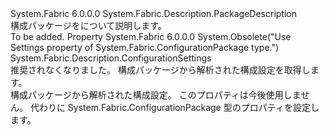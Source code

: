 <Type Name="ConfigurationPackageDescription" FullName="System.Fabric.Description.ConfigurationPackageDescription">
  <TypeSignature Language="C#" Value="public sealed class ConfigurationPackageDescription : System.Fabric.Description.PackageDescription" />
  <TypeSignature Language="ILAsm" Value=".class public auto ansi sealed beforefieldinit ConfigurationPackageDescription extends System.Fabric.Description.PackageDescription" />
  <TypeSignature Language="DocId" Value="T:System.Fabric.Description.ConfigurationPackageDescription" />
  <TypeSignature Language="VB.NET" Value="Public NotInheritable Class ConfigurationPackageDescription&#xA;Inherits PackageDescription" />
  <TypeSignature Language="F#" Value="type ConfigurationPackageDescription = class&#xA;    inherit PackageDescription" />
  <AssemblyInfo>
    <AssemblyName>System.Fabric</AssemblyName>
    <AssemblyVersion>6.0.0.0</AssemblyVersion>
  </AssemblyInfo>
  <Base>
    <BaseTypeName>System.Fabric.Description.PackageDescription</BaseTypeName>
  </Base>
  <Interfaces />
  <Docs>
    <summary>
      <para>構成パッケージをについて説明します。</para>
    </summary>
    <remarks>To be added.</remarks>
  </Docs>
  <Members>
    <Member MemberName="Settings">
      <MemberSignature Language="C#" Value="public System.Fabric.Description.ConfigurationSettings Settings { get; }" />
      <MemberSignature Language="ILAsm" Value=".property instance class System.Fabric.Description.ConfigurationSettings Settings" />
      <MemberSignature Language="DocId" Value="P:System.Fabric.Description.ConfigurationPackageDescription.Settings" />
      <MemberSignature Language="VB.NET" Value="Public ReadOnly Property Settings As ConfigurationSettings" />
      <MemberSignature Language="F#" Value="member this.Settings : System.Fabric.Description.ConfigurationSettings" Usage="System.Fabric.Description.ConfigurationPackageDescription.Settings" />
      <MemberType>Property</MemberType>
      <AssemblyInfo>
        <AssemblyName>System.Fabric</AssemblyName>
        <AssemblyVersion>6.0.0.0</AssemblyVersion>
      </AssemblyInfo>
      <Attributes>
        <Attribute>
          <AttributeName>System.Obsolete("Use Settings property of System.Fabric.ConfigurationPackage type.")</AttributeName>
        </Attribute>
      </Attributes>
      <ReturnValue>
        <ReturnType>System.Fabric.Description.ConfigurationSettings</ReturnType>
      </ReturnValue>
      <Docs>
        <summary>
          <para>推奨されなくなりました。 構成パッケージから解析された構成設定を取得します。</para>
        </summary>
        <value>
          <para>構成パッケージから解析された構成設定。</para>
        </value>
        <remarks>このプロパティは今後使用しません。 代わりに System.Fabric.ConfigurationPackage 型のプロパティを設定します。</remarks>
      </Docs>
    </Member>
  </Members>
</Type>